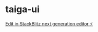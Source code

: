 # taiga-ui

[Edit in StackBlitz next generation editor ⚡️](https://stackblitz.com/~/github.com/yuhlee610/taiga-ui)